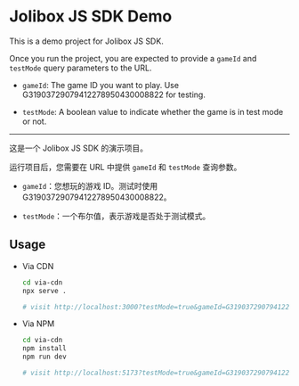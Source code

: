 # Jolibox JS SDK Demo

This is a demo project for Jolibox JS SDK.

Once you run the project, you are expected to provide a `gameId` and `testMode` query parameters to the URL.

- `gameId`: The game ID you want to play. Use G31903729079412278950430008822 for testing.

- `testMode`: A boolean value to indicate whether the game is in test mode or not.

---

这是一个 Jolibox JS SDK 的演示项目。

运行项目后，您需要在 URL 中提供 `gameId` 和 `testMode` 查询参数。

- `gameId`：您想玩的游戏 ID。测试时使用 G31903729079412278950430008822。

- `testMode`：一个布尔值，表示游戏是否处于测试模式。

## Usage

- Via CDN

  ```bash
  cd via-cdn
  npx serve .

  # visit http://localhost:3000?testMode=true&gameId=G31903729079412278950430008822
  ```

- Via NPM

  ```bash
  cd via-cdn
  npm install
  npm run dev

  # visit http://localhost:5173?testMode=true&gameId=G31903729079412278950430008822
  ```
